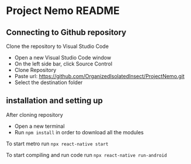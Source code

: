 # Project Nemo README

## Connecting to Github repository
Clone the repository to Visual Studio Code
  - Open a new Visual Studio Code window
  - On the left side bar, click Source Control
  - Clone Repository
  - Paste url: https://github.com/OrganizedIsolatedInsect/ProjectNemo.git
  - Select the destination folder

## installation and setting up
After cloning repository
  - Open a new terminal
  - Run `npm install` in order to download all the modules

To start metro run `npx react-native start`

To start compiling and run code run `npx react-native run-android`
